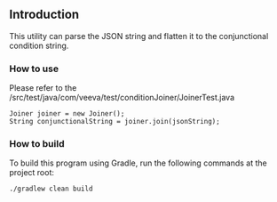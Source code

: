 ## Introduction
This utility can parse the JSON string and flatten it to the conjunctional condition string.

### How to use
Please refer to the /src/test/java/com/veeva/test/conditionJoiner/JoinerTest.java

```
Joiner joiner = new Joiner();
String conjunctionalString = joiner.join(jsonString);
```

### How to build
To build this program using Gradle, run the following commands at the project root:

```
./gradlew clean build
```
